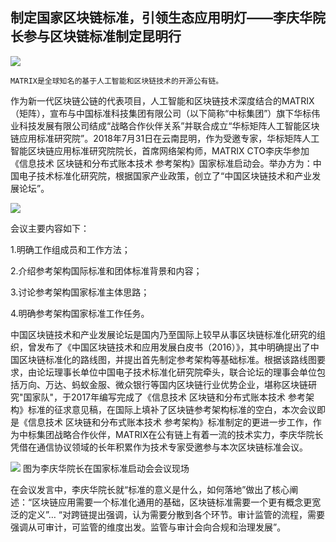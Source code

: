 ## 制定国家区块链标准，引领生态应用明灯——李庆华院长参与区块链标准制定昆明行

![](https://i.imgur.com/AhjCQ66.jpg)

    MATRIX是全球知名的基于人工智能和区块链技术的开源公有链。


作为新一代区块链公链的代表项目，人工智能和区块链技术深度结合的MATRIX（矩阵），宣布与中国标准科技集团有限公司（以下简称“中标集团”）旗下华标伟业科技发展有限公司结成“战略合作伙伴关系”并联合成立“华标矩阵人工智能区块链应用标准研究院”。2018年7月31日在云南昆明，作为受邀专家，华标矩阵人工智能区块链应用标准研究院院长，首席网络架构师，MATRIX CTO李庆华参加《信息技术 区块链和分布式账本技术 参考架构》国家标准启动会。举办方为：中国电子技术标准化研究院，根据国家产业政策，创立了“中国区块链技术和产业发展论坛”。

![](https://i.imgur.com/xKpwI0a.jpg)

会议主要内容如下：

1.明确工作组成员和工作方法；

2.介绍参考架构国际标准和团体标准背景和内容；

3.讨论参考架构国家标准主体思路；

4.明确参考架构国家标准工作任务。


中国区块链技术和产业发展论坛是国内乃至国际上较早从事区块链标准化研究的组织，曾发布了《中国区块链技术和应用发展白皮书（2016）》，其中明确提出了中国区块链标准化的路线图，并提出首先制定参考架构等基础标准。根据该路线图要求，由论坛理事长单位中国电子技术标准化研究院牵头，联合论坛的理事会单位包括万向、万达、蚂蚁金服、微众银行等国内区块链行业优势企业，堪称区块链研究"国家队"，于2017年编写完成了《信息技术 区块链和分布式账本技术 参考架构》标准的征求意见稿，在国际上填补了区块链参考架构标准的空白，本次会议即是《信息技术 区块链和分布式账本技术 参考架构》标准制定的更进一步工作，作为中标集团战略合作伙伴，MATRIX在公有链上有着一流的技术实力，李庆华院长凭借在通信协议领域的长年积累作为技术专家受邀参与本次区块链标准会议。


![](https://i.imgur.com/kpmaoC7.jpg)
图为李庆华院长在国家标准启动会会议现场


在会议发言中，李庆华院长就“标准的意义是什么，如何落地”做出了核心阐述：“区块链应用需要一个标准化通用的基础，区块链标准需要一个更有概念更宽泛的定义”… “对跨链提出强调，认为需要分散到各个环节。审计监管的流程，需要强调从可审计，可监管的维度出发。监管与审计会向合规和治理发展”。



